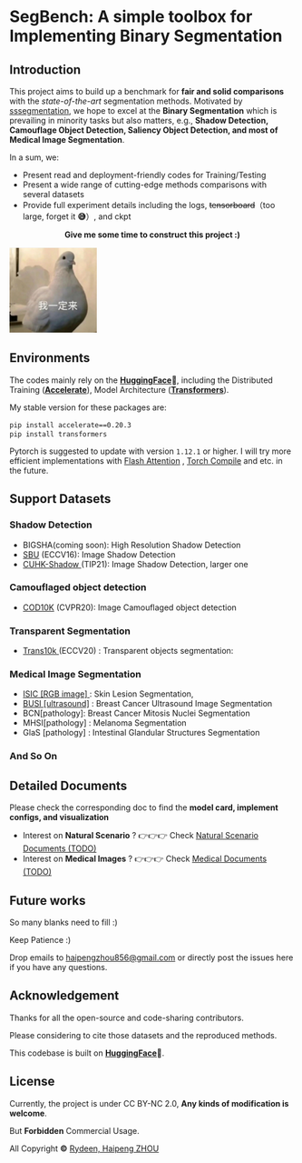 # SegBench: A simple toolbox for Implementing Binary Segmentation

## Introduction

This project aims to build up a benchmark for **fair and solid comparisons** with the *state-of-the-art* segmentation methods. Motivated by [sssegmentation](https://github.com/SegmentationBLWX/sssegmentation), we hope to excel at the **Binary Segmentation** which is prevailing in minority tasks but also matters, e.g., **Shadow Detection, Camouflage Object Detection, Saliency Object Detection, and most of Medical Image Segmentation**. 

In a sum, we:

* Present read and deployment-friendly codes for Training/Testing
* Present a wide range of cutting-edge methods comparisons with several datasets
* Provide full experiment details including the logs, ~~tensorboard~~（too large, forget it **😅**）, and ckpt

<center><b>Give me some time to construct this project :)</b></center>

![image-20240423135237987](./asset/image-20240423135237987.png)



## Environments

The codes mainly rely on the **[HuggingFace](https://huggingface.co/)🤗**, including the Distributed Training (**[Accelerate](https://huggingface.co/docs/accelerate/index)**), Model Architecture (**[Transformers](https://huggingface.co/docs/transformers/index)**).

My stable version for these packages are:

```
pip install accelerate==0.20.3
pip install transformers
```

Pytorch is suggested to update with version `1.12.1` or higher. I will try more efficient implementations with [Flash Attention](https://pytorch.org/blog/pytorch2-2/) , [Torch Compile](https://pytorch.org/tutorials/intermediate/torch_compile_tutorial.html) and etc. in the future.

## Support Datasets

### Shadow Detection

* BIGSHA(coming soon): High Resolution Shadow Detection
* [SBU](https://www3.cs.stonybrook.edu/~cvl/projects/shadow_noisy_label/index.html) (ECCV16): Image Shadow Detection
* [CUHK-Shadow ](https://github.com/xw-hu/CUHK-Shadow)(TIP21): Image Shadow Detection, larger one 

### Camouflaged object detection

* [COD10K](https://openaccess.thecvf.com/content_CVPR_2020/papers/Fan_Camouflaged_Object_Detection_CVPR_2020_paper.pdf) (CVPR20): Image Camouflaged object detection

### Transparent Segmentation

*  [Trans10k ](https://xieenze.github.io/projects/TransLAB/TransLAB.html)(ECCV20) : Transparent objects segmentation:

### Medical Image Segmentation

*  [ISIC [RGB image] ](https://www.isic-archive.com/): Skin Lesion Segmentation, 
*  [BUSI [ultrasound]](https://www.kaggle.com/datasets/aryashah2k/breast-ultrasound-images-dataset) : Breast Cancer Ultrasound Image Segmentation
*  BCN[pathology]: Breast Cancer Mitosis Nuclei Segmentation
*  MHSI[pathology] : Melanoma Segmentation
*  GlaS [pathology] : Intestinal Glandular Structures Segmentation

### And So On



## Detailed Documents

Please check the corresponding doc to find the **model card, implement configs, and visualization**

* Interest on **Natural Scenario** ?       👉️👉️👉️ Check  [Natural Scenario Documents (TODO)](https://www.youtube.com/watch?v=dQw4w9WgXcQ)
* Interest on **Medical Images** ?         👉️👉️👉️ Check  [Medical Documents (TODO)](https://www.youtube.com/watch?v=dQw4w9WgXcQ)



## Future works

So many blanks need to fill  :)

Keep Patience :)

Drop emails to haipengzhou856@gmail.com or directly post the issues here if you have any questions.



## Acknowledgement

Thanks for all the open-source and code-sharing contributors. 

Please considering to cite those datasets and the reproduced methods.

This codebase is built on  **[HuggingFace](https://huggingface.co/)🤗**.

## License

Currently, the project is under CC BY-NC 2.0, **Any kinds of modification is welcome**.

But **Forbidden** Commercial Usage.

All Copyright **©** [Rydeen, Haipeng ZHOU](https://haipengzhou856.github.io/)

